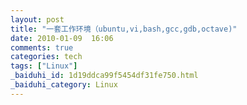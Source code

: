 ```yaml
---
layout: post
title: "一套工作环境（ubuntu,vi,bash,gcc,gdb,octave)"
date: 2010-01-09  16:06
comments: true
categories: tech
tags: ["Linux"]
_baiduhi_id: 1d19ddca99f5454df31fe750.html
_baiduhi_category: Linux
---
```


